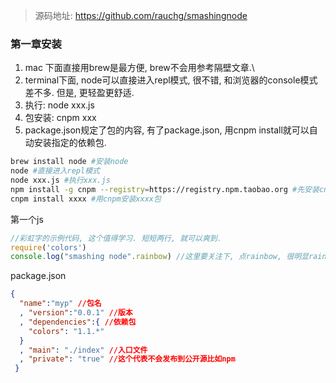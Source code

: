 > 源码地址: https://github.com/rauchg/smashingnode

### 第一章安装

1. mac 下面直接用brew是最方便, brew不会用参考隔壁文章.\
2. terminal下面, node可以直接进入repl模式, 很不错, 和浏览器的console模式差不多. 但是, 更轻盈更舒适. 
3. 执行: node xxx.js
4. 包安装: cnpm xxx
5. package.json规定了包的内容, 有了package.json, 用cnpm install就可以自动安装指定的依赖包.

```sh
brew install node #安装node
node #直接进入repl模式
node xxx.js #执行xxx.js
npm install -g cnpm --registry=https://registry.npm.taobao.org #先安装cnpm
cnpm install xxxx #用cnpm安装xxxx包
```

第一个js

```javascript
//彩虹字的示例代码, 这个值得学习. 短短两行, 就可以爽到.
require('colors')
console.log("smashing node".rainbow) //这里要关注下, 点rainbow, 很明显rainbow是一个属性, 而是是建立在字符串原型上面的属性, 这种代码看着就爽.
```

package.json

```json
{
  "name":"myp" //包名
  , "version":"0.0.1" //版本
  , "dependencies":{ //依赖包
    "colors": "1.1.*"
  }
  , "main": "./index" //入口文件
  , "private": "true" //这个代表不会发布到公开源比如npm
 }
```

